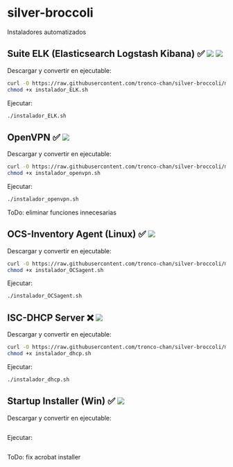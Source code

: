 # silver-broccoli

Instaladores automatizados

## Suite ELK (Elasticsearch Logstash Kibana) ✅ ![](https://progress-bar.dev/85/?title=Ubuntu) ![](https://progress-bar.dev/61/?title=Centos)

Descargar y convertir en ejecutable:

```bash
curl -O https://raw.githubusercontent.com/tronco-chan/silver-broccoli/main/instalador_ELK.sh
chmod +x instalador_ELK.sh
```
Ejecutar:

```sh
./instalador_ELK.sh
```


## OpenVPN ✅ ![](https://progress-bar.dev/99/)

Descargar y convertir en ejecutable:

```bash
curl -O https://raw.githubusercontent.com/tronco-chan/silver-broccoli/main/instalador_openvpn.sh
chmod +x instalador_openvpn.sh
```
Ejecutar:

```sh
./instalador_openvpn.sh
```

ToDo: eliminar funciones innecesarias


## OCS-Inventory Agent (Linux) ✅ ![](https://progress-bar.dev/100/)

Descargar y convertir en ejecutable:

```bash
curl -O https://raw.githubusercontent.com/tronco-chan/silver-broccoli/main/instalador_OCSagent.sh
chmod +x instalador_OCSagent.sh
```
Ejecutar:

```sh
./instalador_OCSagent.sh
```


## ISC-DHCP Server ❌ ![](https://progress-bar.dev/30/)

Descargar y convertir en ejecutable:

```bash
curl -O https://raw.githubusercontent.com/tronco-chan/silver-broccoli/main/instalador_dhcp.sh
chmod +x instalador_dhcp.sh
```
Ejecutar:

```sh
./instalador_dhcp.sh
```

## Startup Installer (Win) ✅ ![](https://progress-bar.dev/99/)

Descargar y convertir en ejecutable:

```bash

```
Ejecutar:

```sh

```
ToDo: fix acrobat installer
